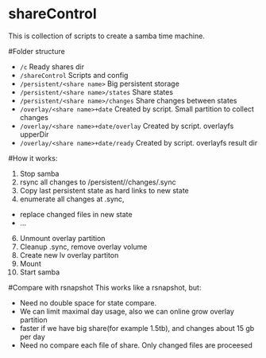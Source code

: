 # shareControl
This is collection of scripts to create a samba time machine.

#Folder structure
- `/c` Ready shares dir
- `/shareControl`  Scripts and config
- `/persistent/<share name>` Big persistent storage
- `/persistent/<share name>/states` Share states
- `/persistent/<share name>/changes` Share changes between states
- `/overlay/<share name>+date` Created by script. Small partition to collect changes
- `/overlay/<share name>+date/overlay` Created by script. overlayfs upperDir  
- `/overlay/<share name>+date/ready` Created by script. overlayfs result dir

#How it works:
1. Stop samba
2. rsync all changes to /persistent/<share name>/changes/.sync
3. Copy last persistent state as hard links to new state
4. enumerate all changes at .sync,
  * replace changed files in new state
  * ...
6. Unmount overlay partition
7. Cleanup .sync, remove overlay volume
8. Create new lv overlay partiton
9. Mount
10. Start samba

#Compare with rsnapshot
This works like a rsnapshot, but:
- Need no double space for state compare.
- We can limit maximal day usage, also we can online grow overlay partition
- faster if we have big share(for example 1.5tb), and changes about 15 gb per day
- Need no compare each file of share. Only changed files are proceesed
